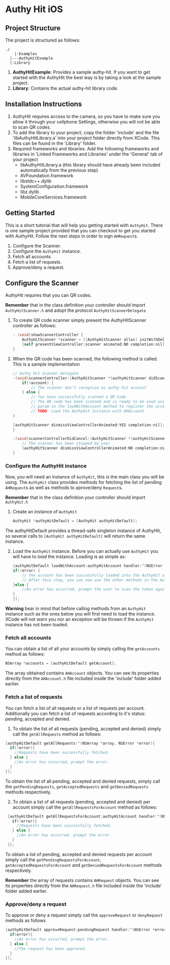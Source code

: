 Authy Hit iOS
=========

## Project Structure

The project is structured as follows:

    ./
        |-Examples
   	  |---AuthyHitExample
   	  |-Library

1. **AuthyHitExample**: Provides a sample authy-hit. If you want to get started with the AuthyHit the best way is by taking a look at the sample project.
2. **Library**: Contains the actual authy-hit library code.


## Installation Instructions
1. AuthyHit requires access to the camera, so you have to make sure you allow it through your cellphone Settings, otherwise you will not be able to scan QR codes.
2. To add the library to your project, copy the folder 'include' and the file 'libAuthyHitLibrary.a' into your project folder directly from XCode. This files can be found in the 'Library' folder.
3. Required frameworks and libraries. Add the following frameworks and libraries in 'Linked Frameworks and Libraries' under the 'General' tab of your project
    - libAuthyHitLibrary.a (this library should have already been included automatically from the previous step)
    - AVFoundation.framework
    - libstdc++.dylib
    - SystemConfiguration.framework
    - libz.dylib
    - MobileCoreServices.framework

## Getting Started
This is a short tutorial that will help you getting started with `AuthyHit`. There is one sample project provided that you can checkout to get you started with AuthyHit. Follow the next steps in order to sign `AHRequest`s.

1. Configure the Scanner.
2. Configure the `AuthyHit` instance.
3. Fetch all accounts
4. Fetch a list of requests.
5. Approve/deny a request.

## Configure the Scanner
AuthyHit requires that you can QR codes.

**Remember** that in the class definition your controller should import `AuthyHitScanner.h` and adopt the protocol `AuthyHitScannerDelegate`

1. To create QR code scanner simply present the AuthyHitScanner controller as follows:

    ```objectiveC
    - (void)showScannerController {
        AuthyHitScanner *scanner = [[AuthyHitScanner alloc] initWithDelegate:self];
        [self presentViewController:scanner animated:NO completion:nil];
    }
    ```

2. When the QR code has been scanned, the following method is called. This is a sample implementation

    ```objectiveC
    // Authy Hit Scanner Delegate
    -(void)scannerController:(AuthyHitScanner *)authyHitScanner didScanAccount:(AHAccount *) account{
        if(!account) {
            // The scanner don't recognize as authy hit account
        } else {
            // You have successfully scanned a QR Code
            // The QR code has been scanned and is ready to be used using the AHAccount account
            // param in the loadWithAccount method to register the account.
            // TODO: Load the AuthyHit instance with AHAccount
    }

    [authyHitScanner dismissViewControllerAnimated:YES completion:nil];
    }

    -(void)scannerControllerDidCancel:(AuthyHitScanner *)authyHitScanner {
        // The scanner has been stopped by user
        [authyHitScanner dismissViewControllerAnimated:NO completion:nil];
    }
    ```

### Configure the AuthyHit instance
Now, you will need an instance of `AuthyHit`, this is the main class you will be using. The `AuthyHit` class provides methods for fetching the list of pending `AHRequest`s as well as methods to aprove/deny `Request`s.

**Remember** that in the class definition your controller should import `AuthyHit.h`

1. Create an instance of `AuthyHit`

    ```objectiveC
    AuthyHit *authyHitDefault = [AuthyHit authyHitDefault];
    ```

  The authyHitDefault provides a thread-safe singleton instance of AuthyHit, so several calls to `[AuthyHit authyHitDefault]` will return the same instance.

2. Load the `AuthyHit` instance. Before you can actually use `AuthyHit` you will have to *load* the instance. Loading is as simple as:

    ```objectiveC
    [authyHitDefault loadWithAccount:authyHitAccount handler:^(NSError *error){
    if(!error) {
        // the account has been successfully loaded into the AuthyHit object.
        // After this step, you can now use the other methods in the AuthyHit class
    }else {
        //An error has occurred, prompt the user to scan the token again.
    }
    }];
    ```

**Warning** bear in mind that before calling methods from an `AuthyHit` instance such as the ones below you will first need to load the instance. XCode will not warn you nor an exception will be thrown if the `AuthyHit` instance has not been loaded.

### Fetch all accounts
You can obtain a list of all your accounts by simply calling the `getAccounts` method as follows:

```objectiveC
NSArray *accounts = [authyHitDefault getAccount];
```
The array obtained contains `AHAccount` objects. You can see its properties directly from the `AHAccount.h` file included inside the 'include' folder added earlier.

### Fetch a list of requests
You can fetch a list of all requests or a list of requests per account. Additionally you can fetch a list of requests according to it's status: pending, accepted and denied.

1. To obtain the list of all requests (pending, accepted and denied) simply call the `getAllRequests` method as follows:

  ```objectiveC
  [authyHitDefault getAllRequests:^(NSArray *array, NSError *error){
    if(!error){
      //Requests have been successfully fetched.
    } else {
      //An error has occurred, prompt the error.
    }
  }];
  ```

  To obtain the list of all pending, accepted and denied requests, simply call the `getPendingRequests`, `getAcceptedRequests` and `getDeniedRequests` methods respectively.

2. To obtain a list of all requests (pending, accepted and denied) per account simply call the `getAllRequestsForAccount` method as follows:

 ```objectiveC
  [authyHitDefault getAllRequestsForAccount:authyHitAccount handler:^(NSArray *array, NSError *error){
    if(!error){
      //Requests have been successfully fetched.
    } else {
      //An error has occurred, prompt the error.
    }
  }];
  ```

  To obtain a list of pending, accepted and denied requests per account simply call the `getPendingRequestsForAccount`, `getAcceptedRequestsForAccount` and `getDeniedRequestsForAccount` methods respectively.

**Remember** the array of requests contains `AHRequest` objects. You can see its properties directly from the `AHRequest.h` file included inside the 'include' folder added earlier.

### Approve/deny a request
To approve or deny a request simply call the `approveRequest` or `denyRequest` methods as follows

```objectiveC
[authyHitDefault approveRequest:pendingRequest handler:^(NSError *error){
  if(error){
    //An error has occurred, prompt the error.
  } else {
    //The request has been approved.
  }
}];
```

